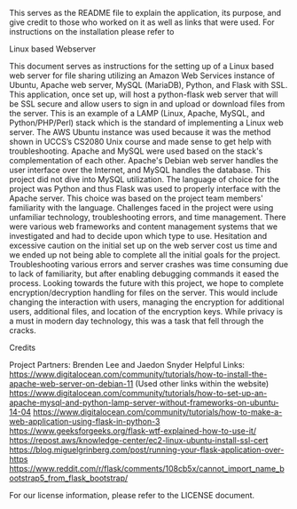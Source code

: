 This serves as the README file to explain the application, its purpose, and give credit to those who worked on it as well as links that were used. For instructions on the installation please refer to

Linux based Webserver

This document serves as instructions for the setting up of a Linux based web server for file sharing utilizing an Amazon Web Services instance of Ubuntu, Apache web server, MySQL (MariaDB), Python, and Flask with SSL. This application, once set up, will host a python-flask web server that will be SSL secure and allow users to sign in and upload or download files from the server. This is an example of a LAMP (Linux, Apache, MySQL, and Python/PHP/Perl) stack which is the standard of implementing a Linux web server. The AWS Ubuntu instance was used because it was the method shown in UCCS’s CS2080 Unix course and made sense to get help with troubleshooting. Apache and MySQL were used based on the stack's complementation of each other. Apache's Debian web server handles the user interface over the Internet, and MySQL handles the database. This project did not dive into MySQL utilization. The language of choice for the project was Python and thus Flask was used to properly interface with the Apache server. This choice was based on the project team members' familiarity with the language. Challenges faced in the project were using unfamiliar technology, troubleshooting errors, and time management. There were various web frameworks and content management systems that we investigated and had to decide upon which type to use. Hesitation and excessive caution on the initial set up on the web server cost us time and we ended up not being able to complete all the initial goals for the project. Troubleshooting various errors and server crashes was time consuming due to lack of familiarity, but after enabling debugging commands it eased the process. Looking towards the future with this project, we hope to complete encryption/decryption handling for files on the server. This would include changing the interaction with users, managing the encryption for additional users, additional files, and location of the encryption keys. While privacy is a must in modern day technology, this was a task that fell through the cracks.

Credits

Project Partners: Brenden Lee and Jaedon Snyder
Helpful Links: https://www.digitalocean.com/community/tutorials/how-to-install-the-apache-web-server-on-debian-11 (Used other links within the website) https://www.digitalocean.com/community/tutorials/how-to-set-up-an-apache-mysql-and-python-lamp-server-without-frameworks-on-ubuntu-14-04 https://www.digitalocean.com/community/tutorials/how-to-make-a-web-application-using-flask-in-python-3 https://www.geeksforgeeks.org/flask-wtf-explained-how-to-use-it/ https://repost.aws/knowledge-center/ec2-linux-ubuntu-install-ssl-cert https://blog.miguelgrinberg.com/post/running-your-flask-application-over-https https://www.reddit.com/r/flask/comments/108cb5x/cannot_import_name_bootstrap5_from_flask_bootstrap/

For our license information, please refer to the LICENSE document.
